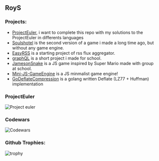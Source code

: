 ## RoyS

### Projects: 
- [ProjectEuler](https://github.com/RoyS122/ProjectEuler), i want to complete this repo with my solutions to the ProjectEuler in differents languages
- [Soulshotel](https://github.com/RoyS122/SoulsHotel) is the second version of a game i made a long time ago, but without any game engine.
- [EasyRSS](https://github.com/RoyS122/EasyRSS/) is a starting project of rss flux aggregator.
- [graphQL](https://github.com/RoyS122/graphQL) is a short project i made for school.
- [JamesonSnake](https://github.com/RoyS122/JamesonSnake) is a JS game inspired by Super Mario made with group at school.
- [Mini-JS-GameEngine](https://github.com/RoyS122/Mini-JS-GameEngine) is a JS minmalist game engine!
- [GoDeflateCompression](https://github.com/RoyS122/GoDeflateCompression) is a golang written Deflate (LZ77 + Huffman) implementation

### ProjectEuler
![Project euler](https://projecteuler.net/profile/SimonRoy.png)
### Codewars
![Codewars](https://www.codewars.com/users/RoyS122/badges/large)
### Github Trophies:
![trophy](https://github-profile-trophy.vercel.app/?username=RoyS122&theme=juicyfresh)

